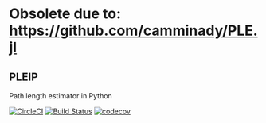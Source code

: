 # Obsolete due to: https://github.com/camminady/PLE.jl





## PLEIP
Path length estimator in Python

[![CircleCI](https://circleci.com/gh/camminady/PLEIP/tree/master.svg?style=svg)](https://circleci.com/gh/camminady/PLEIP/tree/master)
[![Build Status](https://travis-ci.com/camminady/PLEIP.svg?branch=master)](https://travis-ci.com/camminady/PLEIP)
[![codecov](https://img.shields.io/codecov/c/github/camminady/PLEIP.svg)](https://codecov.io/gh/camminady/PLEIP)


